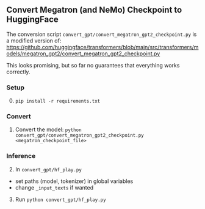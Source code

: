 ## Convert Megatron (and NeMo) Checkpoint to HuggingFace

The conversion script `convert_gpt/convert_megatron_gpt2_checkpoint.py` is a modified version of:
https://github.com/huggingface/transformers/blob/main/src/transformers/models/megatron_gpt2/convert_megatron_gpt2_checkpoint.py

This looks promising, but so far no guarantees that everything works correctly.

### Setup
0. `pip install -r requirements.txt`


### Convert
1. Convert the model: `python convert_gpt/convert_megatron_gpt2_checkpoint.py <megatron_checkpoint_file>`


### Inference

2. In `convert_gpt/hf_play.py`
- set paths (model, tokenizer) in global variables 
- change `_input_texts` if wanted 

3. Run `python convert_gpt/hf_play.py`
